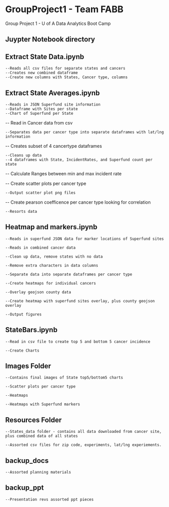 # GroupProject1 - Team FABB
Group Project 1 - U of A Data Analytics Boot Camp

## Juypter Notebook directory

## Extract State Data.ipynb
    --Reads all csv files for separate states and cancers
    --Creates new combined dataframe
    --Create new columns with States, Cancer type, columns

## Extract State Averages.ipynb
    --Reads in JSON Superfund site information
    --Dataframe with Sites per state
    --Chart of Superfund per State
    
-- Read in Cancer data from csv

    --Separates data per cancer type into separate dataframes with lat/lng information
    
-- Creates subset of 4 cancertype dataframes

    --Cleans up data
    --4 dataframes with State, IncidentRates, and Superfund count per state 
    
-- Calculate Ranges between min and max incident rate

-- Create scatter plots per cancer type

    --Output scatter plot png files  
    
-- Create pearson coefficence per cancer type looking for correlation

    --Resorts data
   
## Heatmap and markers.ipynb

    --Reads in superfund JSON data for marker locations of Superfund sites
  
    --Reads in combined cancer data 
  
    --Clean up data, remove states with no data
  
    --Remove extra characters in data columns
  
    --Separate data into separate dataframes per cancer type
  
    --Create heatmaps for individual cancers
  
    --Overlay geojson county data
  
    --Create heatmap with superfund sites overlay, plus county geojson overlay
  
    --Output figures

## StateBars.ipynb

    --Read in csv file to create top 5 and bottom 5 cancer incidence
    
    --Create Charts
  
## Images Folder

    --Contains final images of State top5/bottom5 charts
  
    --Scatter plots per cancer type
  
    --Heatmaps
  
    --Heatmaps with Superfund markers
  
## Resources Folder

    --States_data folder - contains all data downloaded from cancer site, plus combined data of all states
  
    --Assorted csv files for zip code, experiments, lat/lng experiements.
  
## backup_docs

    --Assorted planning materials

## backup_ppt

    --Presentation revs assorted ppt pieces
	
